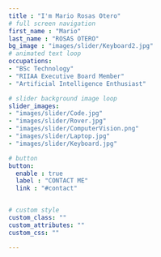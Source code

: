 ```yaml
---
title : "I'm Mario Rosas Otero"
# full screen navigation
first_name : "Mario"
last_name : "ROSAS OTERO"
bg_image : "images/slider/Keyboard2.jpg"
# animated text loop
occupations:
- "BSc Technology"
- "RIIAA Executive Board Member"
- "Artificial Intelligence Enthusiast"

# slider background image loop
slider_images:
- "images/slider/Code.jpg"
- "images/slider/Rover.jpg"
- "images/slider/ComputerVision.png"
- "images/slider/Laptop.jpg"
- "images/slider/Keyboard.jpg"

# button
button:
  enable : true
  label : "CONTACT ME"
  link : "#contact"


# custom style
custom_class: ""
custom_attributes: ""
custom_css: ""

---
```

